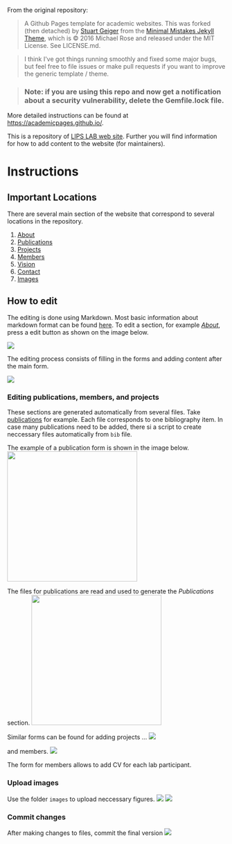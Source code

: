 From the original repository:

> A Github Pages template for academic websites. This was forked (then detached) by [Stuart Geiger](https://github.com/staeiou) from the [Minimal Mistakes Jekyll Theme](https://mmistakes.github.io/minimal-mistakes/), which is © 2016 Michael Rose and released under the MIT License. See LICENSE.md.

> I think I've got things running smoothly and fixed some major bugs, but feel free to file issues or make pull requests if you want to improve the generic template / theme.

> ### Note: if you are using this repo and now get a notification about a security vulnerability, delete the Gemfile.lock file. 
More detailed instructions can be found at https://academicpages.github.io/.


This is a repository of [LIPS LAB web site](https://lipslab.github.io/). Further you will find information for how to add content to the website (for maintainers).

# Instructions

## Important Locations
There are several main section of the website that correspond to several locations in the repository. 
1. [About](https://github.com/lipslab/lipslab.github.io/blob/master/_pages/about.md)
2. [Publications](https://github.com/lipslab/lipslab.github.io/tree/master/_publications)
3. [Projects](https://github.com/lipslab/lipslab.github.io/tree/master/_projects)
4. [Members](https://github.com/lipslab/lipslab.github.io/tree/master/_members)
5. [Vision](https://github.com/lipslab/lipslab.github.io/blob/master/_pages/vision.md)
6. [Contact](https://github.com/lipslab/lipslab.github.io/blob/master/_pages/contact.md)
7. [Images](https://github.com/lipslab/lipslab.github.io/tree/master/images)

## How to edit 

The editing is done using Markdown. Most basic information about markdown format can be found [here](https://www.markdownguide.org/basic-syntax/).  To edit a section, for example *[About](https://github.com/lipslab/lipslab.github.io/blob/master/_pages/about.md)*, press a edit button as shown on the image below.

![](https://raw.githubusercontent.com/lipslab/lipslab.github.io/master/images/readme/readme_edit.png)

The editing process consists of filling in the forms and adding content after the main form.

![](https://raw.githubusercontent.com/lipslab/lipslab.github.io/master/images/readme/readme_editing.png)

### Editing publications, members, and projects

These sections are generated automatically from several files. Take [publications](https://github.com/lipslab/lipslab.github.io/tree/master/_publications) for example. Each file corresponds to one bibliography item. In case many publications need to be added, there si a script to create neccessary files automatically from `bib` file. 

The example of a publication form is shown in the image below.
<img src="https://raw.githubusercontent.com/lipslab/lipslab.github.io/master/images/readme/readme_edit_publication.png" width="300">

The files for publications are read and used to generate the *Publications* section.
<img src="https://raw.githubusercontent.com/lipslab/lipslab.github.io/master/images/readme/readme_publications_preview.png" width="300">

Similar forms can be found for adding projects ...
![](https://raw.githubusercontent.com/lipslab/lipslab.github.io/master/images/readme/readme_edit_project.png)

and members.
![](https://raw.githubusercontent.com/lipslab/lipslab.github.io/master/images/readme/readme_edit_member.png)

The form for members allows to add CV for each lab participant.

### Upload images

Use the folder `images` to upload neccessary figures. 
![](https://raw.githubusercontent.com/lipslab/lipslab.github.io/master/images/readme/readme_upload.png)
![](https://raw.githubusercontent.com/lipslab/lipslab.github.io/master/images/readme/readme_drop.png)

### Commit changes

After making changes to files, commit the final version 
![](https://raw.githubusercontent.com/lipslab/lipslab.github.io/master/images/readme/readme_commit.png)
